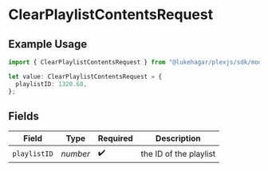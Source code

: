 # ClearPlaylistContentsRequest

## Example Usage

```typescript
import { ClearPlaylistContentsRequest } from "@lukehagar/plexjs/sdk/models/operations";

let value: ClearPlaylistContentsRequest = {
  playlistID: 1320.68,
};
```

## Fields

| Field                  | Type                   | Required               | Description            |
| ---------------------- | ---------------------- | ---------------------- | ---------------------- |
| `playlistID`           | *number*               | :heavy_check_mark:     | the ID of the playlist |